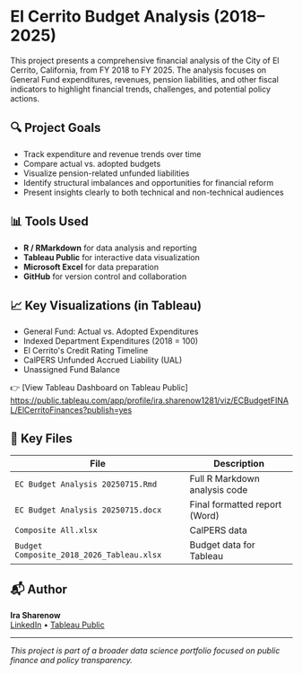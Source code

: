# El Cerrito Budget Analysis (2018–2025)

This project presents a comprehensive financial analysis of the City of El Cerrito, California, from FY 2018 to FY 2025. The analysis focuses on General Fund expenditures, revenues, pension liabilities, and other fiscal indicators to highlight financial trends, challenges, and potential policy actions.

## 🔍 Project Goals

- Track expenditure and revenue trends over time
- Compare actual vs. adopted budgets
- Visualize pension-related unfunded liabilities
- Identify structural imbalances and opportunities for financial reform
- Present insights clearly to both technical and non-technical audiences

## 📊 Tools Used

- **R / RMarkdown** for data analysis and reporting
- **Tableau Public** for interactive data visualization
- **Microsoft Excel** for data preparation
- **GitHub** for version control and collaboration

## 📈 Key Visualizations (in Tableau)

- General Fund: Actual vs. Adopted Expenditures
- Indexed Department Expenditures (2018 = 100)
- El Cerrito's Credit Rating Timeline
- CalPERS Unfunded Accrued Liability (UAL)  
- Unassigned Fund Balance

👉 [View Tableau Dashboard on Tableau Public]   
https://public.tableau.com/app/profile/ira.sharenow1281/viz/ECBudgetFINAL/ElCerritoFinances?publish=yes  

## 📁 Key Files

| File | Description |
|------|-------------|
| `EC Budget Analysis 20250715.Rmd` | Full R Markdown analysis code |
| `EC Budget Analysis 20250715.docx` | Final formatted report (Word) |
| `Composite All.xlsx` | CalPERS data |
| `Budget Composite_2018_2026_Tableau.xlsx` | Budget data for Tableau |

## 📬 Author

**Ira Sharenow**  
[LinkedIn](https://www.linkedin.com/in/irasharenow/) • [Tableau Public](https://public.tableau.com/app/profile/ira.sharenow)

---

*This project is part of a broader data science portfolio focused on public finance and policy transparency.*

